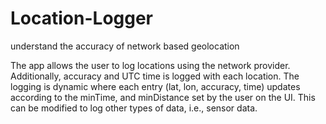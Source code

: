 Location-Logger
===============

understand the accuracy of network based geolocation

The app allows the user to log locations using the network provider.  Additionally, accuracy and UTC time is logged with each location.  The logging is dynamic where each entry (lat, lon, accuracy, time) updates according to the minTime, and minDistance set by the user on the UI.  This can be modified to log other types of data, i.e., sensor data.  
